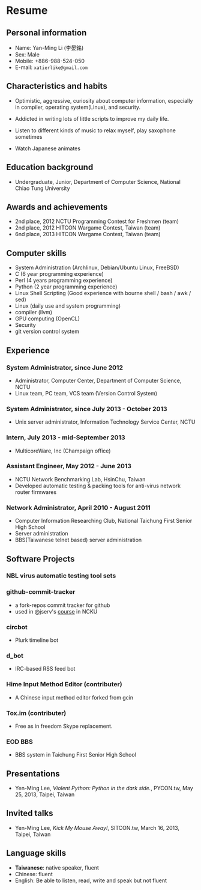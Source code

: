 Resume
======

Personal information 
--------------------

- Name: Yan-Ming Li (李晏銘)
- Sex: Male
- Mobile: +886-988-524-050
- E-mail: `xatierlike@gmail.com`



Characteristics and habits
--------------------------

- Optimistic, aggressive, curiosity about computer information, especially in compiler, operating system(Linux), and security.

- Addicted in writing lots of little scripts to improve my daily life.

- Listen to different kinds of music to relax myself, play saxophone sometimes

- Watch Japanese animates



Education background
--------------------

- Undergraduate, Junior, Department of Computer Science, National Chiao Tung University



Awards and achievements
-----------------------

- 2nd place, 2012 NCTU Programming Contest for Freshmen (team) 
- 2nd place, 2012 HITCON Wargame Contest, Taiwan (team)
- 6nd place, 2013 HITCON Wargame Contest, Taiwan (team)




Computer skills
---------------

- System Administration (Archlinux, Debian/Ubuntu Linux, FreeBSD)
- C (6 year programming experience)
- Perl (4 years programming experience)
- Python (2 year programming experience)
- Linux Shell Scripting (Good experience with bourne shell / bash / awk / sed)
- Linux (daily use and system programming)
- compiler (llvm)
- GPU computing  (OpenCL)
- Security
- git version control system




Experience 
----------

### System Administrator, since June 2012

- Administrator, Computer Center, Department of Computer Science, NCTU
- Linux team, PC team, VCS team (Version Control System)


### System Administrator, since July 2013 - October 2013

- Unix server administrator, Information Technology Service Center, NCTU
  
  
### Intern, July 2013 - mid-September 2013

- MulticoreWare, Inc (Champaign office)


### Assistant Engineer, May 2012 - June 2013

- NCTU Network Benchmarking Lab, HsinChu, Taiwan
- Developed automatic testing & packing tools for anti-virus network router firmwares


### Network Administrator, April 2010  - August 2011

- Computer Information Researching Club, National Taichung First Senior High School
- Server administration
- BBS(Taiwanese telnet based) server administration




Software Projects
-----------------

### NBL virus automatic testing tool sets


### github-commit-tracker
- a fork-repos commit tracker for github
- used in @jserv's [course](http://wiki.csie.ncku.edu.tw/embedded/schedule) in NCKU

### circbot
- Plurk timeline bot

### d_bot
- IRC-based RSS feed bot

### Hime Input Method Editor (contributer)
- A Chinese input method editor forked from gcin

### Tox.im (contributer)
- Free as in freedom Skype replacement.

### EOD BBS
- BBS system in Taichung First Senior High School




Presentations 
-------------

- Yen-Ming Lee, *Violent Python: Python in the dark side.*, PYCON.tw, May 25, 2013, Taipei, Taiwan



Invited talks 
-------------

- Yen-Ming Lee, *Kick My Mouse Away!*, SITCON.tw, March 16, 2013, Taipei, Taiwan



Language skills
---------------

- **Taiwanese**: native speaker, fluent
- Chinese: fluent
- English: Be able to listen, read, write and speak but not fluent

